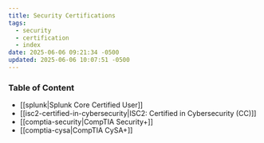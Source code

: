 ```yaml
---
title: Security Certifications
tags:
  - security
  - certification
  - index
date: 2025-06-06 09:21:34 -0500
updated: 2025-06-06 10:07:51 -0500
---
```


### Table of Content

* [[splunk|Splunk Core Certified User]]
* [[isc2-certified-in-cybersecurity|ISC2: Certified in Cybersecurity (CC)]]
* [[comptia-security|CompTIA Security+]]
* [[comptia-cysa|CompTIA CySA+]]
